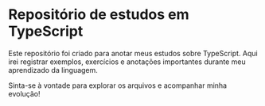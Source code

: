 # Repositório de estudos em TypeScript

Este repositório foi criado para anotar meus estudos sobre TypeScript.
Aqui irei registrar exemplos, exercícios e anotações importantes durante meu aprendizado da linguagem.

Sinta-se à vontade para explorar os arquivos e acompanhar minha evolução!
